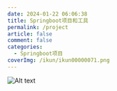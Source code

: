 ```yaml
---
date: 2024-01-22 06:06:38
title: Springboot项目和工具
permalink: /project
article: false
comment: false
categories:
  - Springboot项目
coverImg: /ikun/ikun00000071.png
---
```


![Alt text](/picture/封面/项目.jpg)




